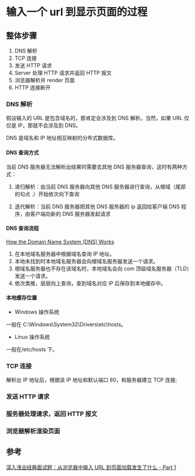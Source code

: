 <author-info date="1631169886515"></author-info>

# 输入一个 url 到显示页面的过程

## 整体步骤

1. DNS 解析
2. TCP 连接
3. 发送 HTTP 请求
4. Server 处理 HTTP 请求并返回 HTTP 报文
5. 浏览器解析并 render 页面
6. HTTP 连接断开

### DNS 解析

假设输入的 URL 是包含域名的，那肯定会涉及到 DNS 解析。当然，如果 URL 仅仅是 IP，那就不会涉及到 DNS。

DNS 是域名和 IP 地址相互映射的分布式数据库。

#### DNS 查询方式

当前 DNS 服务器无法解析出结果时需要去其他 DNS 服务器查询，这时有两种方式：

1. 递归解析：由当前 DNS 服务器向其他 DNS 服务器进行查询，从根域（尾部的句点 .）开始依次向下查询

2. 迭代解析：当前 DNS 服务器把其他 DNS 服务器的 ip 返回给客户端 DNS 程序，由客户端向新的 DNS 服务器发起请求

#### DNS 查询流程

[How the Domain Name System (DNS) Works](https://www.verisign.com/en_US/website-presence/online/how-dns-works/index.xhtml)

1. 在本地域名服务器中根据域名查询 IP 地址。
2. 本地未找到时本地域名服务器会向根域名服务器发送一个请求。
3. 根域名服务器也不存在该域名时，本地域名会向 com 顶级域名服务器（TLD）发送一个请求。
4. 依次类推，层层向上查询，查到域名对应 IP 后保存到本地缓存中。

#### 本地缓存位置

- Windows 操作系统

一般在 C:\Windows\System32\Drivers\etc\hosts。

- Linux 操作系统

一般在/etc/hosts 下。

### TCP 连接

解析出 IP 地址后，根据该 IP 地址和默认端口 80，和服务器建立 TCP 连接;

### 发送 HTTP 请求

### 服务器处理请求，返回 HTTP 报文

### 浏览器解析渲染页面

## 参考

[深入浅出经典面试题：从浏览器中输入 URL 到页面加载发生了什么 - Part 1](https://www.cnblogs.com/confach/p/10050013.html)
